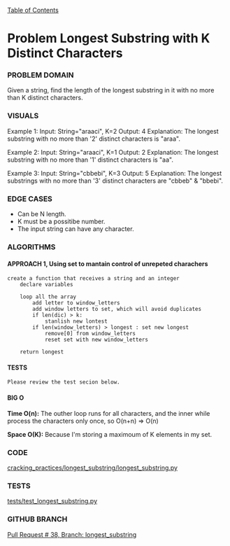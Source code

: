 [Table of Contents](../../README.md)


# Problem Longest Substring with K Distinct Characters

<!-- [Whiteboard approach](X) -->

### PROBLEM DOMAIN
Given a string, find the length of the longest substring in it with no more than K distinct characters.

### VISUALS
Example 1:
Input: String="araaci", K=2
Output: 4
Explanation: The longest substring with no more than '2' distinct characters is "araa".

Example 2:
Input: String="araaci", K=1
Output: 2
Explanation: The longest substring with no more than '1' distinct characters is "aa".

Example 3:
Input: String="cbbebi", K=3
Output: 5
Explanation: The longest substrings with no more than '3' distinct characters are "cbbeb" & "bbebi".

### EDGE CASES
- Can be N length.
- K must be a possitibe number.
- The input string can have any character.


### ALGORITHMS

#### APPROACH 1, Using set to mantain control of unrepeted charachers
```
create a function that receives a string and an integer
    declare variables

    loop all the array
        add letter to window_letters
        add window letters to set, which will avoid duplicates
        if len(dic) > k:
            stanlish new lontest
        if len(window_letters) > longest : set new longest
            remove[0] from window_letters
            reset set with new window_letters

    return longest
```


#### TESTS
```
Please review the test secion below.
```


#### BIG O
**Time O(n):** The outher loop runs for all characters, and the inner while process the characters only once, so O(n+n) => O(n)

**Space O(K):** Because I'm storing a maximoum of K elements in my set.

### CODE
[cracking_practices/longest_substring/longest_substring.py](longest_substring.py)


### TESTS
[tests/test_longest_substring.py](../../tests/test_longest_substring.py)

### GITHUB BRANCH

[Pull Request # 38, Branch: longest_substring](https://github.com/ilealm/cracking-practices/pull/38)

